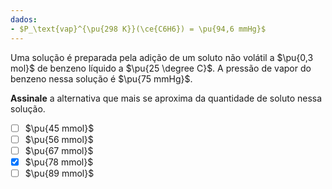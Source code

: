 ```yaml
---
dados:
- $P_\text{vap}^{\pu{298 K}}(\ce{C6H6}) = \pu{94,6 mmHg}$
---
```


Uma solução é preparada pela adição de um soluto não volátil a $\pu{0,3 mol}$ de benzeno líquido a $\pu{25 \degree C}$. A pressão de vapor do benzeno nessa solução é $\pu{75 mmHg}$. 

**Assinale** a alternativa que mais se aproxima da quantidade de soluto nessa solução.

- [ ] $\pu{45 mmol}$
- [ ] $\pu{56 mmol}$
- [ ] $\pu{67 mmol}$
- [x] $\pu{78 mmol}$
- [ ] $\pu{89 mmol}$